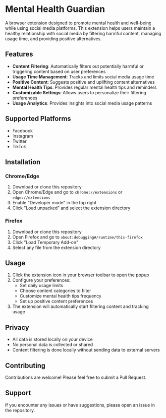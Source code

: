# Mental Health Guardian

A browser extension designed to promote mental health and well-being while using social media platforms. This extension helps users maintain a healthy relationship with social media by filtering harmful content, managing usage time, and providing positive alternatives.

## Features

- **Content Filtering**: Automatically filters out potentially harmful or triggering content based on user preferences
- **Usage Time Management**: Tracks and limits social media usage time
- **Positive Content**: Suggests positive and uplifting content alternatives
- **Mental Health Tips**: Provides regular mental health tips and reminders
- **Customizable Settings**: Allows users to personalize their filtering preferences
- **Usage Analytics**: Provides insights into social media usage patterns

## Supported Platforms

- Facebook
- Instagram
- Twitter
- TikTok

## Installation

### Chrome/Edge
1. Download or clone this repository
2. Open Chrome/Edge and go to `chrome://extensions` or `edge://extensions`
3. Enable "Developer mode" in the top right
4. Click "Load unpacked" and select the extension directory

### Firefox
1. Download or clone this repository
2. Open Firefox and go to `about:debugging#/runtime/this-firefox`
3. Click "Load Temporary Add-on"
4. Select any file from the extension directory

## Usage

1. Click the extension icon in your browser toolbar to open the popup
2. Configure your preferences:
   - Set daily usage limits
   - Choose content categories to filter
   - Customize mental health tips frequency
   - Set up positive content preferences
3. The extension will automatically start filtering content and tracking usage

## Privacy

- All data is stored locally on your device
- No personal data is collected or shared
- Content filtering is done locally without sending data to external servers

## Contributing

Contributions are welcome! Please feel free to submit a Pull Request.


## Support

If you encounter any issues or have suggestions, please open an issue in the repository. 

